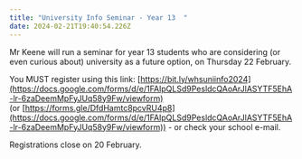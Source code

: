 ```yaml
---
title: "University Info Seminar - Year 13  "
date: 2024-02-21T19:40:54.226Z
---
```

Mr Keene will run a seminar for year 13 students who are considering (or even curious about) university as a future option, on Thursday 22 February.  

You MUST register using this link: [https://bit.ly/whsuniinfo2024](https://docs.google.com/forms/d/e/1FAIpQLSd9PesldcQAoArJlASYTF5EhA-lr-6zaDeemMpFyJUq58y9Fw/viewform)  
(or [https://forms.gle/DfdHamtc8pcvRU4p8](https://docs.google.com/forms/d/e/1FAIpQLSd9PesldcQAoArJlASYTF5EhA-lr-6zaDeemMpFyJUq58y9Fw/viewform)) - or check your school e-mail.  

Registrations close on 20 February.